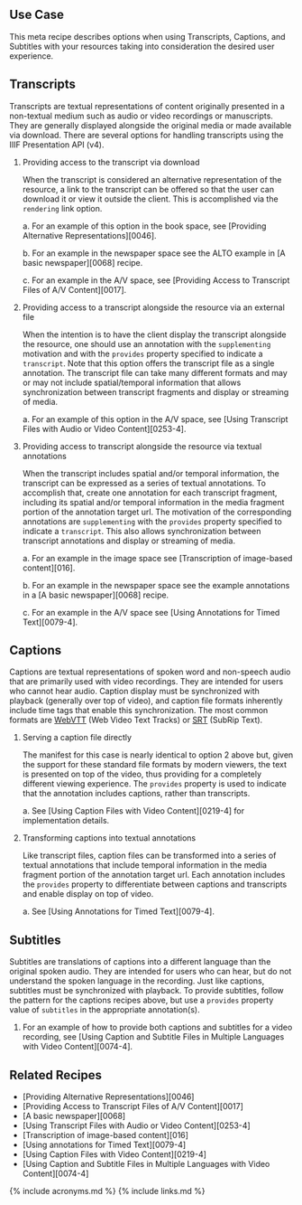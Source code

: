 ## Use Case

This meta recipe describes options when using Transcripts, Captions, and Subtitles with your resources taking into consideration the desired user experience.

## Transcripts

Transcripts are textual representations of content originally presented in a non-textual medium such as audio or video recordings or manuscripts.
They are generally displayed alongside the original media or made available via download.
There are several options for handling transcripts using the IIIF Presentation API (v4). 

1. Providing access to the transcript via download

    When the transcript is considered an alternative representation of the resource, a link to the transcript can be offered so that the user can download it or view it outside the client. This is accomplished via the `rendering` link option.

    a. For an example of this option in the book space, see [Providing Alternative Representations][0046].

    b. For an example in the newspaper space see the ALTO example in [A basic newspaper][0068] recipe.
    
    c. For an example in the A/V space, see [Providing Access to Transcript Files of A/V Content][0017].


2. Providing access to a transcript alongside the resource via an external file 

    When the intention is to have the client display the transcript alongside the resource, one should use an annotation with the `supplementing` motivation and with the `provides` property specified to indicate a `transcript`. Note that this option offers the transcript file as a single annotation. The transcript file can take many different formats and may or may not include spatial/temporal information that allows synchronization between transcript fragments and display or streaming of media.

    a. For an example of this option in the A/V space, see [Using Transcript Files with Audio or Video Content][0253-4].


3. Providing access to transcript alongside the resource via textual annotations 

    When the transcript includes spatial and/or temporal information, the transcript can be expressed as a series of textual annotations. To accomplish that, create one annotation for each transcript fragment, including its spatial and/or temporal information in the media fragment portion of the annotation target url. The motivation of the corresponding annotations are `supplementing` with the `provides` property specified to indicate a `transcript`. This also allows synchronization between transcript annotations and display or streaming of media. 

    a. For an example in the image space see [Transcription of image-based content][016].
    
    b. For an example in the newspaper space see the example annotations in a [A basic newspaper][0068] recipe.
    
    c. For an example in the A/V space see [Using Annotations for Timed Text][0079-4].

## Captions

Captions are textual representations of spoken word and non-speech audio that are primarily used with video recordings. They are intended for users who cannot hear audio. Caption display must be synchronized with playback (generally over top of video), and caption file formats inherently include time tags that enable this synchronization. The most common formats are [WebVTT](https://w3c.github.io/webvtt/) (Web Video Text Tracks) or [SRT](https://en.wikipedia.org/wiki/SubRip) (SubRip Text). 

1. Serving a caption file directly
    
    The manifest for this case is nearly identical to option 2 above but, given the support for these standard file formats by modern viewers, the text is presented on top of the video, thus providing for a completely different viewing experience. The `provides` property is used to indicate that the annotation includes captions, rather than transcripts.

    a. See [Using Caption Files with Video Content][0219-4] for implementation details.

2. Transforming captions into textual annotations
    
    Like transcript files, caption files can be transformed into a series of textual annotations that include temporal information in the media fragment portion of the annotation target url. Each annotation includes the `provides` property to differentiate between captions and transcripts and enable display on top of video. 
    
    a. See [Using Annotations for Timed Text][0079-4].

## Subtitles

Subtitles are translations of captions into a different language than the original spoken audio. They are intended for users who can hear, but do not understand the spoken language in the recording. Just like captions, subtitles must be synchronized with playback. To provide subtitles, follow the pattern for the captions recipes above, but use a `provides` property value of `subtitles` in the appropriate annotation(s).

1. For an example of how to provide both captions and subtitles for a video recording, see [Using Caption and Subtitle Files in Multiple Languages with Video Content][0074-4].


## Related Recipes

* [Providing Alternative Representations][0046]
* [Providing Access to Transcript Files of A/V Content][0017]
* [A basic newspaper][0068]
* [Using Transcript Files with Audio or Video Content][0253-4]
* [Transcription of image-based content][016]
* [Using annotations for Timed Text][0079-4]
* [Using Caption Files with Video Content][0219-4]
* [Using Caption and Subtitle Files in Multiple Languages with Video Content][0074-4]


{% include acronyms.md %}
{% include links.md %}